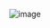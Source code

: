 ![image](https://github.com/ktrianaa2/ChatBot/assets/142435290/0038aa62-bab1-466a-af74-ed1a3ac364a2)
